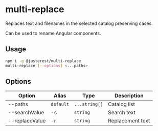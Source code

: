 # multi-replace

Replaces text and filenames in the selected catalog preserving cases.

Can be used to rename Angular components.

## Usage

```bash
npm i -g @justerest/multi-replace
multi-replace [--options] <...paths>
```

## Options

| Option         | Alias     | Type          | Description      |
| -------------- | --------- | ------------- | ---------------- |
| --paths        | `default` | `...string[]` | Catalog list     |
| --searchValue  | -s        | `string`      | Search text      |
| --replaceValue | -r        | `string`      | Replacement text |
